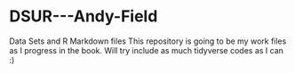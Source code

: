 # DSUR---Andy-Field
Data Sets and R Markdown files
This repository is going to be my work files as I progress in the book.
Will try include as much tidyverse codes as I can :)
